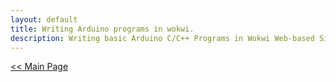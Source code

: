 ```yaml
---
layout: default
title: Writing Arduino programs in wokwi.
description: Writing basic Arduino C/C++ Programs in Wokwi Web-based Simulator.
---
```


[<< Main Page](https://supakornpholsiri.github.io/)
